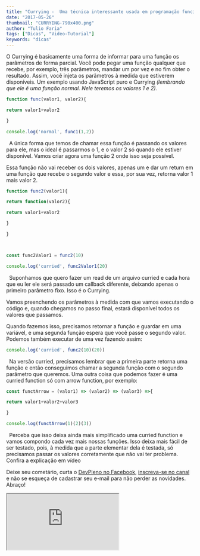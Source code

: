 ```yaml
---
title: "Currying -  Uma técnica interessante usada em programação funcional"
date: "2017-05-26"
thumbnail: "CURRYING-790x400.png"
author: "Tulio Faria"
tags: ["Dicas", "Video-Tutorial"]
keywords: "dicas"
---
```



O Currying é basicamente uma forma de informar para uma função os parâmetros de forma parcial. Você pode pegar uma função qualquer que recebe, por exemplo, três parâmetros, mandar um por vez e no fim obter o resultado. Assim, você injeta os parâmetros à medida que estiverem disponíveis. Um exemplo usando JavaScript puro e Currying _(lembrando que ele é uma função normal. Nele teremos os valores 1 e 2)._

```jsx {numberLines: true}
function func(valor1, valor2){

return valor1+valor2

}

console.log('normal', func1(1,2))
```

  A única forma que temos de chamar essa função é passando os valores para ele, mas o ideal é passarmos o 1, e o valor 2 só quando ele estiver disponível. Vamos criar agora uma função 2 onde isso seja possível. 

Essa função não vai receber os dois valores, apenas um e dar um return em uma função que recebe o segundo valor e essa, por sua vez, retorna valor 1 mais valor 2.

```jsx {numberLines: true}
function func2(valor1){

return function(valor2){

return valor1+valor2

}

}



const func2Valor1 = func2(10)

console.log('curried', func2Valor1(20)
```

  Suponhamos que quero fazer um read de um arquivo curried e cada hora que eu ler ele será passado um callback diferente, deixando apenas o primeiro parâmetro fixo. Isso é o Currying. 

Vamos preenchendo os parâmetros à medida com que vamos executando o código e, quando chegamos no passo final, estará disponível todos os valores que passamos. 

Quando fazemos isso, precisamos retornar a função e guardar em uma variável, e uma segunda função espera que você passe o segundo valor. Podemos também executar de uma vez fazendo assim:

```jsx {numberLines: true}
console.log('curried', func2(10)(20))
```

  Na versão curried, precisamos lembrar que a primeira parte retorna uma função e então conseguimos chamar a segunda função com o segundo parâmetro que queremos. Uma outra coisa que podemos fazer é uma curried function só com arrow function, por exemplo:

```jsx {numberLines: true}
const functArrow = (valor1) => (valor2) => (valor3) =>{

return valor1+valor2+valor3

}

console.log(functArrow(1)(2)(3))
```

  Perceba que isso deixa ainda mais simplificado uma curried function e vamos compondo cada vez mais nossas funções. Isso deixa mais fácil de ser testado, pois, à medida que a parte elementar dela é testada, só precisamos passar os valores corretamente que não vai ter problema. Confira a explicação em vídeo

 
 Deixe seu cometário, curta o [DevPleno no Facebook](https://www.facebook.com/devpleno), [inscreva-se no canal](https://www.youtube.com/devplenocom) e não se esqueça de cadastrar seu e-mail para não perder as novidades. Abraço!


<div class="embed-responsive embed-responsive-16by9"> 
<iframe class="embed-responsive-item" src="https://www.youtube.com/embed/rec4I8zfYjc" allowfullscreen></iframe>
 </div>